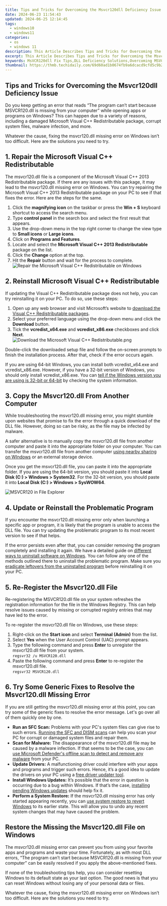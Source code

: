 ```yaml
---
title: Tips and Tricks for Overcoming the Msvcr120dll Deficiency Issue
date: 2024-06-23 11:54:43
updated: 2024-06-25 12:14:45
tags:
  - windows10
  - windows11
categories:
  - os
  - windows 11
description: This Article Describes Tips and Tricks for Overcoming the Msvcr120dll Deficiency Issue
excerpt: This Article Describes Tips and Tricks for Overcoming the Msvcr120dll Deficiency Issue
keywords: MsVCR120dll Fix Tips,DLL Deficiency Solutions,Overcoming MSVCR120dll,Msvcrt Trick Guide,DLL Error Handling,CRT120dll Hacks,MsVCR120dll Remedies
thumbnail: https://thmb.techidaily.com/69d60ad1b0674fb9a6dcacd9cfd5c9b2973dbd0d026e48a10d4a2c1cd89022d5.jpg
---
```


## Tips and Tricks for Overcoming the Msvcr120dll Deficiency Issue

 Do you keep getting an error that reads “The program can’t start because MSVCR120.dll is missing from your computer” while opening apps or programs on Windows? This can happen due to a variety of reasons, including a damaged Microsoft Visual C++ Redistributable package, corrupt system files, malware infection, and more.

 Whatever the cause, fixing the msvcr120.dll missing error on Windows isn’t too difficult. Here are the solutions you need to try.

## 1\. Repair the Microsoft Visual C++ Redistributable

 The msvcr120.dll file is a component of the Microsoft Visual C++ 2013 Redistributable package. If there are any issues with this package, it may lead to the msvcr120.dll missing error on Windows. You can try repairing the Microsoft Visual C++ 2013 Redistributable package on your PC to see if that fixes the error. Here are the steps for the same.

1. Click the **magnifying icon** on the taskbar or press the **Win + S** keyboard shortcut to access the search menu.
2. Type **control panel** in the search box and select the first result that appears.
3. Use the drop-down menu in the top right corner to change the view type to **Small icons** or **Large icons**.
4. Click on **Programs and Features**.
5. Locate and select the **Microsoft Visual C++ 2013 Redistributable** package on the list.
6. Click the **Change** option at the top.
7. Hit the **Repair** button and wait for the process to complete.  
![Repair the Microsoft Visual C++ Redistributable on Windows](https://static1.makeuseofimages.com/wordpress/wp-content/uploads/2023/05/repair-the-microsoft-visual-c-redistributable-on-windows.jpg)

## 2\. Reinstall Microsoft Visual C++ Redistributable

 If updating the Visual C++ Redistributable package does not help, you can try reinstalling it on your PC. To do so, use these steps:

1. Open up any web browser and visit Microsoft’s website to [download the Visual C++ Redistributable packages](https://www.microsoft.com/en-ph/download/details.aspx?id=40784).
2. Select your preferred language using the drop-down menu and click the **Download** button.
3. Tick the **vcredist\_x64.exe** and **vcredist\_x86.exe** checkboxes and click **Next**.  
![Download the Microsoft Visual C++ Redistributable.png](https://static1.makeuseofimages.com/wordpress/wp-content/uploads/2023/05/download-the-microsoft-visual-c-redistributable-png.jpg)

 Double-click the downloaded setup file and follow the on-screen prompts to finish the installation process. After that, check if the error occurs again.

 If you are using 64-bit Windows, you can install both vcredist\_x64.exe and vcredist\_x86.exe. However, if you have a 32-bit version of Windows, you should only install vcredist\_x86.exe. You can [tell if the Windows version you are using is 32-bit or 64-bit](https://www.makeuseof.com/tag/4-easy-ways-to-know-if-youre-on-a-64-bit-version-of-windows/) by checking the system information.

## 3\. Copy the Msvcr120.dll From Another Computer

 While troubleshooting the msvcr120.dll missing error, you might stumble upon websites that promise to fix the error through a quick download of the DLL file. However, doing so can be risky, as the file may be infected by malware.

 A safer alternative is to manually copy the msvcr120.dll file from another computer and paste it into the appropriate folder on your computer. You can transfer the msvcr120.dll file from another computer [using nearby sharing on WIndows](https://www.makeuseof.com/how-to-use-nearby-sharing-on-windows-11/) or an external storage device.

 Once you get the msvcr120.dll file, you can paste it into the appropriate folder. If you are using the 64-bit version, you should paste it into **Local Disk (C:) > Windows > System32**. For the 32-bit version, you should paste it into **Local Disk (C:) > Windows > SysWOW64**.

![MSVCR120 in File Explorer](https://static1.makeuseofimages.com/wordpress/wp-content/uploads/2023/05/msvcr120-in-file-explorer.jpg)

## 4\. Update or Reinstall the Problematic Program

 If you encounter the msvcr120.dll missing error only when launching a specific app or program, it is likely that the program is unable to access the DLL file. You can try updating the problematic program to its most recent version to see if that helps.

 If the error persists even after that, you can consider removing the program completely and installing it again. We have a detailed guide on [different ways to uninstall software on Windows](https://www.makeuseof.com/windows-11-different-ways-to-uninstall-software/). You can follow any one of the methods outlined there to uninstall the problematic program. Make sure you [eradicate leftovers from the uninstalled program](https://www.makeuseof.com/windows-remove-leftovers-uninstalled-software/) before reinstalling it on your PC.

## 5\. Re-Register the Msvcr120.dll File

 Re-registering the MSVCR120.dll file on your system refreshes the registration information for the file in the Windows Registry. This can help resolve issues caused by missing or corrupted registry entries that may have led to the error.

 To re-register the msvcr120.dll file on Windows, use these steps:

1. Right-click on the **Start icon** and select **Terminal (Admin)** from the list.
2. Select **Yes** when the User Account Control (UAC) prompt appears.
3. Type the following command and press **Enter** to unregister the msvcr120.dll file from your system.  
`regsvr32 /u MSVCR120.dll`
4. Paste the following command and press **Enter** to re-register the msvcr120.dll file.  
`regsvr32 MSVCR120.dll`

## 6\. Try Some Generic Fixes to Resolve the Msvcr120.dll Missing Error

 If you are still getting the msvcr120.dll missing error at this point, you can try some of the generic fixes to resolve the error message. Let's go over all of them quickly one by one.

* **Run an SFC Scan:** Problems with your PC's system files can give rise to such errors. [Running the SFC and DISM scans](https://www.makeuseof.com/difference-between-chkdsk-sfc-and-dism-in-windows-10/) can help you scan your PC for corrupt or damaged system files and repair them.
* **Scan for Malware:** The disappearance of the msvcr120.dll file may be caused by a malware infection. If that seems to be the case, you can [use Microsoft Defender's offline scan to detect and remove any malware](https://www.makeuseof.com/how-to-remove-malware-using-microsoft-defenders-offline-scan/) from your PC.
* **Update Drivers:** A malfunctioning driver could interfere with your apps and programs and trigger such errors. Hence, it’s a good idea to update the drivers on your PC using a [free driver updater tool](https://www.makeuseof.com/windows-best-free-driver-updaters/).
* **Install Windows Updates:** It’s possible that the error in question is occurring due to a bug within Windows. If that’s the case, [installing pending Windows updates](https://www.makeuseof.com/windows-11-install-updates/) should help fix it.
* **Perform a System Restore:** If the msvcr120.dll missing error has only started appearing recently, you can [use system restore to revert Windows](https://www.makeuseof.com/use-system-restore-windows/) to its earlier state. This will allow you to undo any recent system changes that may have caused the problem.

## Restore the Missing the Msvcr120.dll File on Windows

 The msvcr120.dll missing error can prevent you from using your favorite apps and programs and waste your time. Fortunately, as with most DLL errors, “The program can’t start because MSVCR120.dll is missing from your computer” can be easily resolved if you apply the above-mentioned fixes.

 If none of the troubleshooting tips help, you can consider resetting Windows to its default state as your last option. The good news is that you can reset Windows without losing any of your personal data or files.

 Whatever the cause, fixing the msvcr120.dll missing error on Windows isn’t too difficult. Here are the solutions you need to try.
